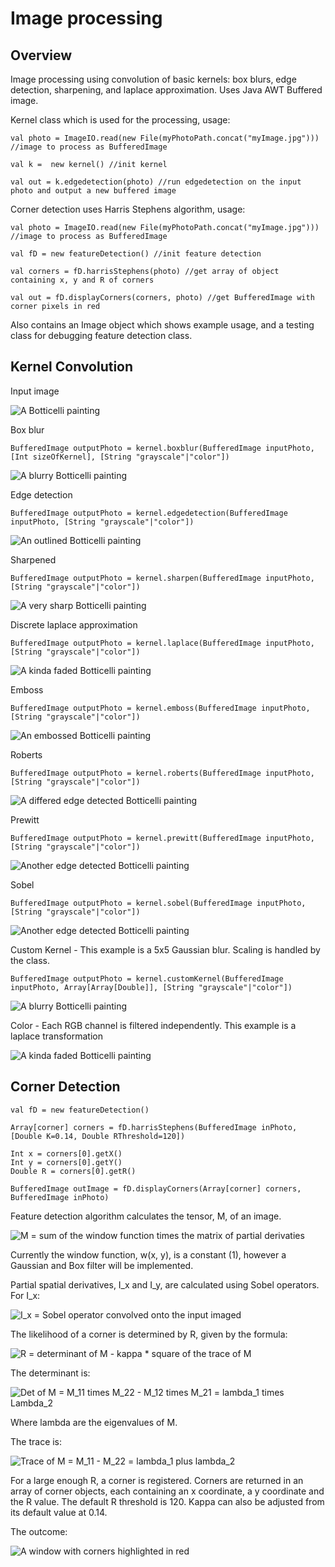 # Image processing

## Overview

Image processing using convolution of basic kernels: box blurs, edge detection, sharpening, and laplace approximation. Uses Java AWT Buffered image.

Kernel class which is used for the processing, usage:

```
val photo = ImageIO.read(new File(myPhotoPath.concat("myImage.jpg"))) //image to process as BufferedImage

val k =  new kernel() //init kernel

val out = k.edgedetection(photo) //run edgedetection on the input photo and output a new buffered image
```

Corner detection uses Harris Stephens algorithm, usage:

```
val photo = ImageIO.read(new File(myPhotoPath.concat("myImage.jpg"))) //image to process as BufferedImage

val fD = new featureDetection() //init feature detection

val corners = fD.harrisStephens(photo) //get array of object containing x, y and R of corners

val out = fD.displayCorners(corners, photo) //get BufferedImage with corner pixels in red
```


Also contains an Image object which shows example usage, and a testing class for debugging feature detection class.

## Kernel Convolution

Input image

![A Botticelli painting](/images/flowers.jpg)

Box blur

```
BufferedImage outputPhoto = kernel.boxblur(BufferedImage inputPhoto, [Int sizeOfKernel], [String "grayscale"|"color"])
```

![A blurry Botticelli painting](/images/boxblur.jpg)

Edge detection

```
BufferedImage outputPhoto = kernel.edgedetection(BufferedImage inputPhoto, [String "grayscale"|"color"])
```

![An outlined Botticelli painting](/images/edgeDetection.jpg)

Sharpened

```
BufferedImage outputPhoto = kernel.sharpen(BufferedImage inputPhoto, [String "grayscale"|"color"])
```

![A very sharp Botticelli painting](/images/sharpen.jpg)

Discrete laplace approximation

```
BufferedImage outputPhoto = kernel.laplace(BufferedImage inputPhoto, [String "grayscale"|"color"])
```

![A kinda faded Botticelli painting](/images/laplace.jpg)

Emboss

```
BufferedImage outputPhoto = kernel.emboss(BufferedImage inputPhoto, [String "grayscale"|"color"])
```

![An embossed Botticelli painting](/images/emboss.jpg)

Roberts

```
BufferedImage outputPhoto = kernel.roberts(BufferedImage inputPhoto, [String "grayscale"|"color"])
```

![A differed edge detected Botticelli painting](/images/roberts.jpg)

Prewitt

```
BufferedImage outputPhoto = kernel.prewitt(BufferedImage inputPhoto, [String "grayscale"|"color"])
```

![Another edge detected Botticelli painting](/images/prewitt.jpg)

Sobel

```
BufferedImage outputPhoto = kernel.sobel(BufferedImage inputPhoto, [String "grayscale"|"color"])
```

![Another edge detected Botticelli painting](/images/sobel.jpg)



Custom Kernel - This example is a 5x5 Gaussian blur. Scaling is handled by the class.

```
BufferedImage outputPhoto = kernel.customKernel(BufferedImage inputPhoto, Array[Array[Double]], [String "grayscale"|"color"])
```

![A blurry Botticelli painting](/images/gaussian.jpg)

Color - Each RGB channel is filtered independently. This example is a laplace transformation

![A kinda faded Botticelli painting](/images/color.jpg)

## Corner Detection

```
val fD = new featureDetection()

Array[corner] corners = fD.harrisStephens(BufferedImage inPhoto, [Double K=0.14, Double RThreshold=120])

Int x = corners[0].getX()
Int y = corners[0].getY()
Double R = corners[0].getR()

BufferedImage outImage = fD.displayCorners(Array[corner] corners, BufferedImage inPhoto)
```

Feature detection algorithm calculates the tensor, M, of an image. 

![M = sum of the window function times the matrix of partial derivaties](/math/M.jpg)

Currently the window function, w(x, y), is a constant (1), however a Gaussian and Box filter will be implemented.

Partial spatial derivatives, I_x and I_y, are calculated using Sobel operators. For I_x:

![I_x = Sobel operator convolved onto the input imaged](/math/I_x.jpg)

The likelihood of a corner is determined by R, given by the formula:

![R = determinant of M - kappa * square of the trace of M](/math/R.jpg)

The determinant is:

![Det of M = M_11 times M_22 - M_12 times M_21 = lambda_1 times Lambda_2](/math/det.jpg)

Where lambda are the eigenvalues of M.

The trace is:

![Trace of M = M_11 - M_22 = lambda_1 plus lambda_2](/math/trace.jpg)

For a large enough R, a corner is registered. Corners are returned in an array of corner objects, each containing an x coordinate, a y coordinate and the R value. The default R threshold is 120. Kappa can also be adjusted from its default value at 0.14.

The outcome:

![A window with corners highlighted in red](/images/harrisStephens.jpg)

